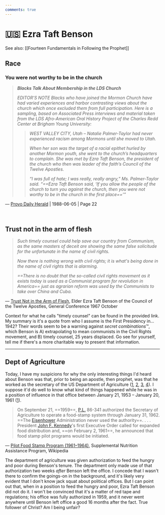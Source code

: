 ```yaml
---
comments: true
---
```

# 🇺🇸 Ezra Taft Benson
See also: [[Fourteen Fundamentals in Following the Prophet]]

## Race
### You were not worthy to be in the church
> ***Blacks Talk About Membership in the LDS Church***
> 
> *EDITOR’S NOTE Blacks who have joined the Mormon Church have had varied experiences and harbor contrasting views about the church which once excluded them from full participation. Here is a sampling, based on Associated Press interviews and material taken from the LDS Afro-American Oral History Project of the Charles Redd Center at Brigham Young University:*  
> 
>> *WEST VALLEY CITY, Utah – Natalie Palmer-Taylor had never experienced racism among Mormons until she moved to Utah.*  
>>
>> *When her son was the target of a racial epithet hurled by another Mormon youth, she went to the church’s headquarters to complain. She was met by Ezra Taft Benson, the president of the church who then was leader of the faith’s Council of the Twelve Apostles.*  
>>
>> *“I was full of hate; I was really, really angry,” Ms. Palmer-Taylor said. “==Ezra Taft Benson said, ‘If you allow the people of the church to turn you against the church, then you were not worthy to be in the church in the first place=='”*

— [Provo Daily Herald](https://newspapers.lib.utah.edu/details?id=24056772) | 1988-06-05 | Page 22

&nbsp;

## Trust not in the arm of flesh
> *Such timely counsel could help save our country from Communism, as the same masters of deceit are showing the same false solicitude for the unfortunate in the name of civil rights.*
> 
> *Now there is nothing wrong with civil rights; it is what's being done in the name of civil rights that is alarming.*
> 
> *==There is no doubt that the so-called civil rights movement as it exists today is used as a Communist program for revolution in America== just as agrarian reform was used by the Communists to take over China and Cuba.*

— [Trust Not in the Arm of Flesh](https://scriptures.byu.edu/#:t621:g889), Elder Ezra Taft Benson of the Council of the Twelve Apostles, General Conference 1967 October

Context for what he calls "timely counsel" can be found in the provided link. My summary is it's a quote from who I assume is the First Presidency in... 1942? Their words seem to be a warning against *secret combinations*™, which Benson is A) extrapolating to mean communists in the Civil Rights movement, and B) timely counsel, 25 years displaced. Go see for yourself, tell me if there's a more charitable way to present that information.

---

## Dept of Agriculture
Today, I have my suspicions for why the only interesting things I'd heard about Benson was that, prior to being an apostle, then prophet, was that he worked as the secretary of the US Department of Agriculture ([1](https://www.deseret.com/2015/2/7/20558060/ezra-taft-benson-champion-of-cooperative-agriculture/), [2](https://www.churchofjesuschrist.org/study/history/topics/ezra-taft-benson?lang=eng), [3](https://history.churchofjesuschrist.org/exhibit/prophets-of-the-restoration-ezra-taft-benson?lang=eng), [4](https://rsc.byu.edu/prophets-apostles-last-dispensation/ezra-taft-benson)). I suppose it'd do well to know what kind of things happened while he was in a position of influence in that office between January 21, 1953 – January 20, 1961 ([1](https://en.wikipedia.org/wiki/Ezra_Taft_Benson#Political_career)).

> On September 21, ==1959==, [P.L.](https://en.wikipedia.org/wiki/Public_law "Public law") 86-341 authorized the Secretary of Agriculture to operate a food-stamp system through January 31, 1962. ==The [Eisenhower](https://en.wikipedia.org/wiki/Dwight_D._Eisenhower "Dwight D. Eisenhower") Administration never used the authority==. . . . President [John F. Kennedy](https://en.wikipedia.org/wiki/John_F._Kennedy "John F. Kennedy")'s first Executive Order called for expanded food distribution and, ==on February 2, 1961==, he announced that food stamp pilot programs would be initiated.

— [Pilot Food Stamp Program (1961–1964)](https://en.wikipedia.org/wiki/Supplemental_Nutrition_Assistance_Program#Pilot_Food_Stamp_Program_.281961.E2.80.931964.29), Supplemental Nutrition Assistance Program, Wikipedia

The department of agriculture was given authorization to feed the hungry and poor during Benson's tenure. The department only made use of that authorization two weeks *after* Benson left the office. I concede that I wasn't there to confirm the goings-on in the background, and it's likely very evident that I don't know jack squat about political offices. But I can point out that, when in a position to feed the hungry and poor, Ezra Taft Benson did not do it. I won't be convinced that it's a matter of red tape and regulations; his office was fully authorized in 1959, and it never went anywhere until Benson left office a good 16 months after the fact. True follower of Christ? Am I being unfair?